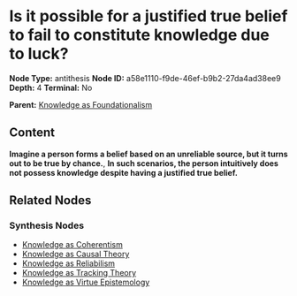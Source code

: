 # Is it possible for a justified true belief to fail to constitute knowledge due to luck?

**Node Type:** antithesis
**Node ID:** a58e1110-f9de-46ef-b9b2-27da4ad38ee9
**Depth:** 4
**Terminal:** No

**Parent:** [Knowledge as Foundationalism](knowledge-as-foundationalism-synthesis-569a8d0a-d9b3-4966-a1b6-d99a03c462a8.md)

## Content

**Imagine a person forms a belief based on an unreliable source, but it turns out to be true by chance.**, **In such scenarios, the person intuitively does not possess knowledge despite having a justified true belief.**

## Related Nodes

### Synthesis Nodes

- [Knowledge as Coherentism](knowledge-as-coherentism-synthesis-b92b75a2-aa79-49cf-806c-3bf806c36940.md)
- [Knowledge as Causal Theory](knowledge-as-causal-theory-synthesis-d40edfd6-961d-4b36-8351-a63e1542b87c.md)
- [Knowledge as Reliabilism](knowledge-as-reliabilism-synthesis-64ffb6bc-1ab3-4543-b3a3-d8aa93748aa4.md)
- [Knowledge as Tracking Theory](knowledge-as-tracking-theory-synthesis-680a218b-b1ca-496d-afe8-6ddea0d8fdb3.md)
- [Knowledge as Virtue Epistemology](knowledge-as-virtue-epistemology-synthesis-a9418f76-eaed-45b6-b907-3cd666c1f183.md)
